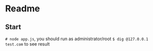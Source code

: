 # Readme

## Start

`# node app.js`, you should run as administrator/root
`$ dig @127.0.0.1 test.com` to see result
